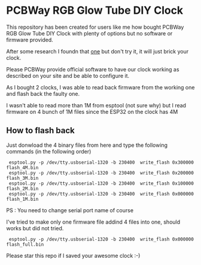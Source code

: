 # PCBWay RGB Glow Tube DIY Clock

This repository has been created for users like me how bought PCBWay RGB Glow Tube DIY Clock with plenty of options but no software or firmware provided.

After some research I foundn that [one](https://elekstube.com/blogs/news/instructions-on-elekstube-clock-for-gen2-systems) but don't try it, it will just brick your clock.

Please PCBWay provide official software to have our clock working as described on your site and be able to configure it.

As I bought 2 clocks, I was able to read back firmware from the working one and flash back the faulty one.

I wasn't able to read more than 1M from esptool (not sure why) but I read firmware on 4 bunch of 1M files since the ESP32 on the clock has 4M

## How to flash back

Just donwload the 4 binary files from here and type the following commands (in the following order)

```shell
 esptool.py -p /dev/tty.usbserial-1320 -b 230400  write_flash 0x300000 flash_4M.bin 
 esptool.py -p /dev/tty.usbserial-1320 -b 230400  write_flash 0x200000 flash_3M.bin 
 esptool.py -p /dev/tty.usbserial-1320 -b 230400  write_flash 0x100000 flash_2M.bin 
 esptool.py -p /dev/tty.usbserial-1320 -b 230400  write_flash 0x000000 flash_1M.bin 
```

PS : You need to change serial port name of course

I've tried to make only one firmware file addind 4 files into one, should works but did not tried.

```shell
 esptool.py -p /dev/tty.usbserial-1320 -b 230400  write_flash 0x000000 flash_full.bin 
```


Please star this repo if I saved your awesome clock :-)
